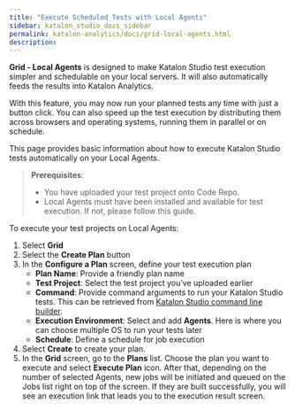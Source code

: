 ```yaml
---
title: "Execute Scheduled Tests with Local Agents" 
sidebar: katalon_studio_docs_sidebar
permalink: katalon-analytics/docs/grid-local-agents.html 
description: 
---
```


**Grid - Local Agents** is designed to make Katalon Studio test execution simpler and schedulable on your local servers. It will also automatically feeds the results into Katalon Analytics.

With this feature, you may now run your planned tests any time with just a button click. You can also speed up the test execution by distributing them across browsers and operating systems, running them in parallel or on schedule. 

This page provides basic information about how to execute Katalon Studio tests automatically on your Local Agents. 

> **Prerequisites**:
>
> * You have uploaded your test project onto Code Repo.
> * Local Agents must have been installed and available for test execution. If not, please follow this guide.

To execute your test projects on Local Agents:

1. Select **Grid**
2. Select the **Create Plan** button
3. In the **Configure a Plan** screen, define your test execution plan
    * **Plan Name**: Provide a friendly plan name
    * **Test Project**: Select the test project you’ve uploaded earlier
    * **Command**: Provide command arguments to run your Katalon Studio tests. This can be retrieved from [Katalon Studio command line builder](https://docs.katalon.com/katalon-studio/docs/console-mode-execution.html#katalon-command-line-options).
    * **Execution Environment**: Select and add **Agents**. Here is where you can choose multiple OS to run your tests later
    * **Schedule**: Define a schedule for job execution
4. Select **Create** to create your plan.
5. In the **Grid** screen, go to the **Plans** list. Choose the plan you want to execute and select **Execute Plan** icon.
After that, depending on the number of selected Agents, new jobs will be initiated and queued on the Jobs list right on top of the screen. If they are built successfully, you will see an execution link that leads you to the execution result screen.